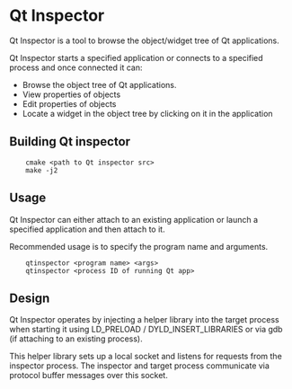 Qt Inspector
============

Qt Inspector is a tool to browse the object/widget tree of Qt applications.

Qt Inspector starts a specified application or connects to a specified process
and once connected it can:

 - Browse the object tree of Qt applications.
 - View properties of objects
 - Edit properties of objects
 - Locate a widget in the object tree by clicking on it in the application

Building Qt inspector
---------------------

```
	cmake <path to Qt inspector src>
	make -j2
```

Usage
-----

 Qt Inspector can either attach to an existing application or launch
 a specified application and then attach to it.
 
 Recommended usage is to specify the program name and arguments.

```
	qtinspector <program name> <args>
	qtinspector <process ID of running Qt app>
```

Design
------

 Qt Inspector operates by injecting a helper library into the target process
 when starting it using LD_PRELOAD / DYLD_INSERT_LIBRARIES or via gdb
 (if attaching to an existing process).
 
 This helper library sets up a local socket and listens for requests
 from the inspector process.  The inspector and target process communicate via
 protocol buffer messages over this socket.

